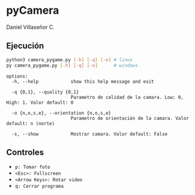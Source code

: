 # pyCamera

Daniel Villaseñor C.

## Ejecución

```bash
python3 camera_pygame.py [-h] [-q] [-o] # linux
py camera_pygame.py [-h] [-q] [-o]      # windows
```

```
options:
  -h, --help            show this help message and exit
  
  -q {0,1}, --quality {0,1}
                        Parametro de calidad de la camara. Low: 0, High: 1. Valor default: 0
  
  -o {n,o,s,e}, --orientation {n,o,s,e}
                        Parametro de orientación de la camara. Valor default: n (norte)   
  
  -s, --show            Mostrar camara. Valor default: False
```

## Controles

- `p: Tomar foto`
- `<Esc>: Fullscreen`
- `<Arrow Keys>: Rotar video`
- `q: Cerrar programa`

